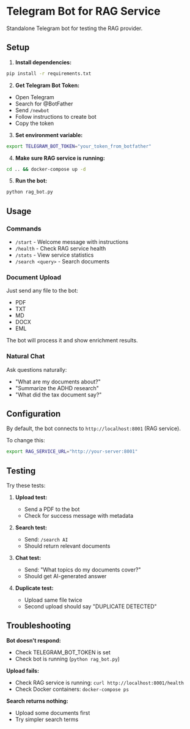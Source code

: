 # Telegram Bot for RAG Service

Standalone Telegram bot for testing the RAG provider.

## Setup

1. **Install dependencies:**
```bash
pip install -r requirements.txt
```

2. **Get Telegram Bot Token:**
- Open Telegram
- Search for @BotFather
- Send `/newbot`
- Follow instructions to create bot
- Copy the token

3. **Set environment variable:**
```bash
export TELEGRAM_BOT_TOKEN="your_token_from_botfather"
```

4. **Make sure RAG service is running:**
```bash
cd .. && docker-compose up -d
```

5. **Run the bot:**
```bash
python rag_bot.py
```

## Usage

### Commands

- `/start` - Welcome message with instructions
- `/health` - Check RAG service health
- `/stats` - View service statistics
- `/search <query>` - Search documents

### Document Upload

Just send any file to the bot:
- PDF
- TXT
- MD
- DOCX
- EML

The bot will process it and show enrichment results.

### Natural Chat

Ask questions naturally:
- "What are my documents about?"
- "Summarize the ADHD research"
- "What did the tax document say?"

## Configuration

By default, the bot connects to `http://localhost:8001` (RAG service).

To change this:
```bash
export RAG_SERVICE_URL="http://your-server:8001"
```

## Testing

Try these tests:

1. **Upload test:**
   - Send a PDF to the bot
   - Check for success message with metadata

2. **Search test:**
   - Send: `/search AI`
   - Should return relevant documents

3. **Chat test:**
   - Send: "What topics do my documents cover?"
   - Should get AI-generated answer

4. **Duplicate test:**
   - Upload same file twice
   - Second upload should say "DUPLICATE DETECTED"

## Troubleshooting

**Bot doesn't respond:**
- Check TELEGRAM_BOT_TOKEN is set
- Check bot is running (`python rag_bot.py`)

**Upload fails:**
- Check RAG service is running: `curl http://localhost:8001/health`
- Check Docker containers: `docker-compose ps`

**Search returns nothing:**
- Upload some documents first
- Try simpler search terms
